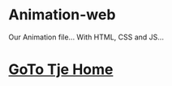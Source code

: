 # Animation-web

Our Animation file...
With HTML, CSS and JS...

# [GoTo Tje Home](https://arif-2005.github.io/Animation-web/)
